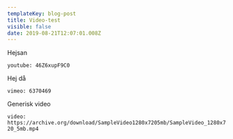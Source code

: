 ```yaml
---
templateKey: blog-post
title: Video-test
visible: false
date: 2019-08-21T12:07:01.008Z
---
```

Hejsan

`youtube: 46Z6xupF9C0`

Hej då

`vimeo: 6370469`

Generisk video

`video: https://archive.org/download/SampleVideo1280x7205mb/SampleVideo_1280x720_5mb.mp4`
